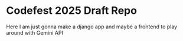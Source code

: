 # Codefest 2025 Draft Repo

Here I am just gonna make a django app and maybe a frontend to play around with Gemini API